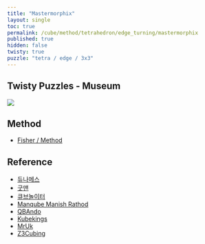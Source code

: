```yaml
---
title: "Mastermorphix"
layout: single
toc: true
permalink: /cube/method/tetrahedron/edge_turning/mastermorphix
published: true
hidden: false
twisty: true
puzzle: "tetra / edge / 3x3"
---
```

<span
  id     = "cube"
  puzzle = "{{page.puzzle}}"
  experimental-stickering   = "full"
  experimental-setup-alg    = ""
  experimental-setup-anchor = "end"  >
</span>
<div id="test"></div>

<head>
  <base target="_blank">
</head>



## Twisty Puzzles - Museum

<a href="https://twistypuzzles.com/app/museum/museum_showitem.php?pkey=675">
  <img src="https://twistypuzzles.com/museum/large/00675-01.jpg">
</a>



## Method

- [Fisher / Method](/cube/method/NxNxN/modification/fisher#method)

  <twisty-player></twisty-player>



## Reference

- [듀나메스](https://youtu.be/yKW48BaE91M)
- [굿맨](https://youtu.be/NTwVr2T4u-o)
- [큐브놀이터](https://youtu.be/VW-CvVZkRzQ)
- [Manqube Manish Rathod](https://youtu.be/GpHxJILUTHI)
- [QBAndo](https://youtu.be/q6He6FX5540)
- [Kubekings](https://youtu.be/ANvWFXLW9G4)
- [MrUk](https://youtu.be/_ZgduvWVx14)
- [Z3Cubing](https://youtu.be/Q1DXmDGyebc)